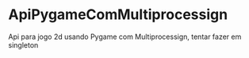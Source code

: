 # ApiPygameComMultiprocessign
Api para jogo 2d usando Pygame com Multiprocessign, tentar fazer em singleton 
